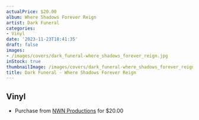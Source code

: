```yaml
---
actualPrice: $20.00
album: Where Shadows Forever Reign
artist: Dark Funeral
categories:
- Vinyl
date: '2023-11-23T18:41:35'
draft: false
images:
- /images/covers/dark_funeral-where_shadows_forever_reign.jpg
inStock: true
thumbnailImage: /images/covers/dark_funeral-where_shadows_forever_reign-thumb.jpg
title: Dark Funeral - Where Shadows Forever Reign
---
```


## Vinyl
* Purchase from [NWN Productions](http://shop.nwnprod.com/index.php?route=product/product&path=75&product_id=37470&sort=pd.name&order=ASC) for $20.00
